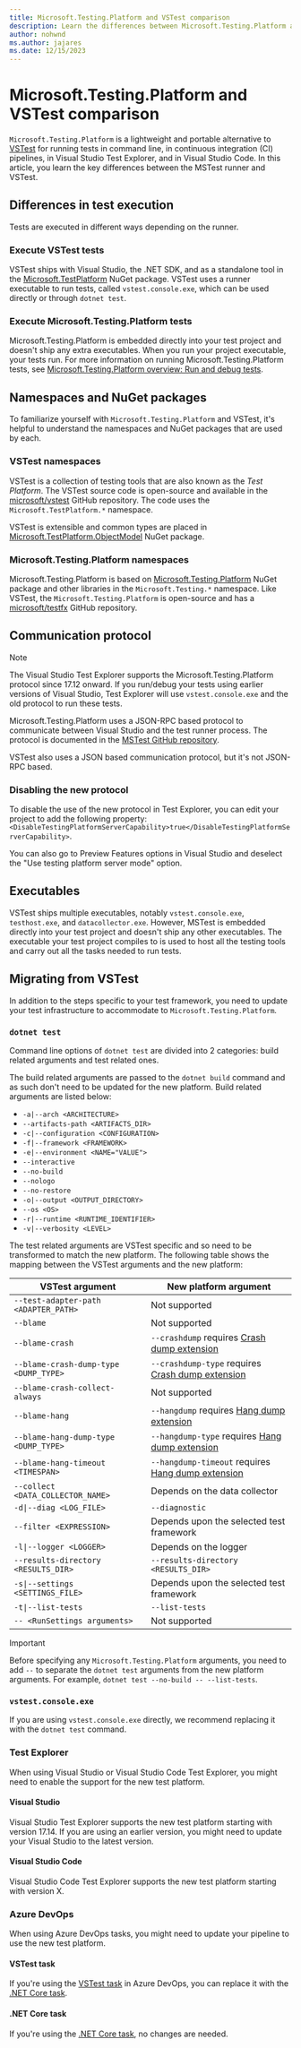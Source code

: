 ```yaml
---
title: Microsoft.Testing.Platform and VSTest comparison
description: Learn the differences between Microsoft.Testing.Platform and VSTest, such as namespaces, NuGet packages, and executables.
author: nohwnd
ms.author: jajares
ms.date: 12/15/2023
---
```


# Microsoft.Testing.Platform and VSTest comparison

`Microsoft.Testing.Platform` is a lightweight and portable alternative to [VSTest](https://github.com/microsoft/vstest) for running tests in command line, in continuous integration (CI) pipelines, in Visual Studio Test Explorer, and in Visual Studio Code. In this article, you learn the key differences between the MSTest runner and VSTest.

## Differences in test execution

Tests are executed in different ways depending on the runner.

### Execute VSTest tests

VSTest ships with Visual Studio, the .NET SDK, and as a standalone tool in the [Microsoft.TestPlatform](https://www.nuget.org/packages/Microsoft.TestPlatform) NuGet package. VSTest uses a runner executable to run tests, called `vstest.console.exe`, which can be used directly or through `dotnet test`.

### Execute Microsoft.Testing.Platform tests

Microsoft.Testing.Platform is embedded directly into your test project and doesn't ship any extra executables. When you run your project executable, your tests run. For more information on running Microsoft.Testing.Platform tests, see [Microsoft.Testing.Platform overview: Run and debug tests](unit-testing-platform-intro.md#run-and-debug-tests).

## Namespaces and NuGet packages

To familiarize yourself with `Microsoft.Testing.Platform` and VSTest, it's helpful to understand the namespaces and NuGet packages that are used by each.

### VSTest namespaces

VSTest is a collection of testing tools that are also known as the _Test Platform_. The VSTest source code is open-source and available in the [microsoft/vstest](https://github.com/microsoft/vstest) GitHub repository. The code uses the `Microsoft.TestPlatform.*` namespace.

VSTest is extensible and common types are placed in [Microsoft.TestPlatform.ObjectModel](https://www.nuget.org/packages/Microsoft.TestPlatform.ObjectModel) NuGet package.

### Microsoft.Testing.Platform namespaces

Microsoft.Testing.Platform is based on [Microsoft.Testing.Platform](https://www.nuget.org/packages/Microsoft.Testing.Platform) NuGet package and other libraries in the `Microsoft.Testing.*` namespace. Like VSTest, the `Microsoft.Testing.Platform` is open-source and has a [microsoft/testfx](https://github.com/microsoft/testfx/tree/main/src/Platform/Microsoft.Testing.Platform) GitHub repository.

## Communication protocol

> [!NOTE]
> The Visual Studio Test Explorer supports the Microsoft.Testing.Platform protocol since 17.12 onward. If you run/debug your tests using earlier versions of Visual Studio, Test Explorer will use `vstest.console.exe` and the old protocol to run these tests.

Microsoft.Testing.Platform uses a JSON-RPC based protocol to communicate between Visual Studio and the test runner process. The protocol is documented in the [MSTest GitHub repository](https://github.com/microsoft/testfx/tree/main/docs/mstest-runner-protocol).

VSTest also uses a JSON based communication protocol, but it's not JSON-RPC based.

### Disabling the new protocol

To disable the use of the new protocol in Test Explorer, you can edit your project to add the following property: `<DisableTestingPlatformServerCapability>true</DisableTestingPlatformServerCapability>`.

You can also go to Preview Features options in Visual Studio and deselect the "Use testing platform server mode" option.

## Executables

VSTest ships multiple executables, notably `vstest.console.exe`, `testhost.exe`, and `datacollector.exe`. However, MSTest is embedded directly into your test project and doesn't ship any other executables. The executable your test project compiles to is used to host all the testing tools and carry out all the tasks needed to run tests.

## Migrating from VSTest

In addition to the steps specific to your test framework, you need to update your test infrastructure to accommodate to `Microsoft.Testing.Platform`.

### `dotnet test`

Command line options of `dotnet test` are divided into 2 categories: build related arguments and test related ones.

The build related arguments are passed to the `dotnet build` command and as such don't need to be updated for the new platform. Build related arguments are listed below:

- `-a|--arch <ARCHITECTURE>`
- `--artifacts-path <ARTIFACTS_DIR>`
- `-c|--configuration <CONFIGURATION>`
- `-f|--framework <FRAMEWORK>`
- `-e|--environment <NAME="VALUE">`
- `--interactive`
- `--no-build`
- `--nologo`
- `--no-restore`
- `-o|--output <OUTPUT_DIRECTORY>`
- `--os <OS>`
- `-r|--runtime <RUNTIME_IDENTIFIER>`
- `-v|--verbosity <LEVEL>`

The test related arguments are VSTest specific and so need to be transformed to match the new platform. The following table shows the mapping between the VSTest arguments and the new platform:

| VSTest argument | New platform argument |
|-----------------|-----------------------|
| `--test-adapter-path <ADAPTER_PATH>` | Not supported |
| `--blame` | Not supported |
| `--blame-crash` | `--crashdump` requires [Crash dump extension](./unit-testing-platform-extensions-diagnostics.md#crash-dump) |
| `--blame-crash-dump-type <DUMP_TYPE>` | `--crashdump-type` requires [Crash dump extension](./unit-testing-platform-extensions-diagnostics.md#crash-dump) |
| `--blame-crash-collect-always` | Not supported |
| `--blame-hang` | `--hangdump` requires [Hang dump extension](./unit-testing-platform-extensions-diagnostics.md#hang-dump) |
| `--blame-hang-dump-type <DUMP_TYPE>` | `--hangdump-type` requires [Hang dump extension](./unit-testing-platform-extensions-diagnostics.md#hang-dump) |
| `--blame-hang-timeout <TIMESPAN>` | `--hangdump-timeout` requires [Hang dump extension](./unit-testing-platform-extensions-diagnostics.md#hang-dump) |
| `--collect <DATA_COLLECTOR_NAME>` | Depends on the data collector |
| `-d\|--diag <LOG_FILE>` | `--diagnostic` |
| `--filter <EXPRESSION>` | Depends upon the selected test framework |
| `-l\|--logger <LOGGER>` | Depends on the logger |
| `--results-directory <RESULTS_DIR>` | `--results-directory <RESULTS_DIR>` |
| `-s\|--settings <SETTINGS_FILE>` | Depends upon the selected test framework |
| `-t\|--list-tests` | `--list-tests` |
| `-- <RunSettings arguments>` | Not supported |

> [!IMPORTANT]
> Before specifying any `Microsoft.Testing.Platform` arguments, you need to add `--` to separate the `dotnet test` arguments from the new platform arguments. For example, `dotnet test --no-build -- --list-tests`.

### `vstest.console.exe`

If you are using `vstest.console.exe` directly, we recommend replacing it with the `dotnet test` command.

### Test Explorer

When using Visual Studio or Visual Studio Code Test Explorer, you might need to enable the support for the new test platform.

#### Visual Studio

Visual Studio Test Explorer supports the new test platform starting with version 17.14. If you are using an earlier version, you might need to update your Visual Studio to the latest version.

#### Visual Studio Code

Visual Studio Code Test Explorer supports the new test platform starting with version X.

### Azure DevOps

When using Azure DevOps tasks, you might need to update your pipeline to use the new test platform.

#### VSTest task

If you're using the [VSTest task](/azure/devops/pipelines/tasks/reference/vstest-v3) in Azure DevOps, you can replace it with the [.NET Core task](/azure/devops/pipelines/tasks/reference/dotnet-core-cli-v2).

#### .NET Core task

If you're using the [.NET Core task](/azure/devops/pipelines/tasks/reference/dotnet-core-cli-v2), no changes are needed.
